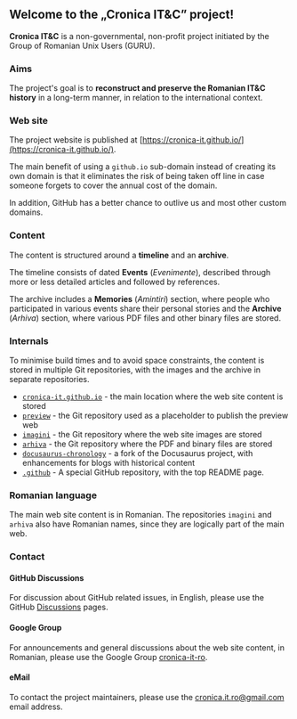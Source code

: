 ## Welcome to the „Cronica IT&C” project!

**Cronica IT&C** is a non-governmental, non-profit project initiated by
the Group of Romanian Unix Users (GURU).

### Aims

The project's goal is to **reconstruct and preserve the Romanian IT&C history**
in a long-term manner, in relation to the international context.

### Web site

The project website is published at
[https://cronica-it.github.io/](https://cronica-it.github.io/).

The main benefit of using a `github.io` sub-domain instead of creating its 
own domain is that it eliminates the risk of being taken off line
in case someone forgets to cover the annual cost of the domain.

In addition, GitHub has a better chance to outlive us and most other
custom domains.

### Content

The content is structured around a **timeline** and an **archive**.

The timeline consists of dated **Events** (_Evenimente_),
described through more or less detailed articles and followed 
by references.

The archive includes a **Memories** (_Amintiri_) section, where people
who participated in various events share their personal stories and
the **Archive** (_Arhiva_) section, where various PDF files and other 
binary files are stored.

### Internals

To minimise build times and to avoid space constraints, the content 
is stored in multiple Git repositories, with the images and the
archive in separate repositories.

- [`cronica-it.github.io`](https://github.com/cronica-it/cronica-it.github.io) -
  the main location where the web site content is stored
- [`preview`](https://github.com/cronica-it/preview) -
  the Git repository used as a placeholder to publish the preview web
- [`imagini`](https://github.com/cronica-it/imagini) -
  the Git repository where the web site images are stored
- [`arhiva`](https://github.com/cronica-it/arhiva) -
  the Git repository where the PDF and binary files are stored
- [`docusaurus-chronology`](https://github.com/cronica-it/docusaurus-chronology) -
  a fork of the Docusaurus project, with enhancements for blogs with historical content
- [`.github`](https://github.com/cronica-it/.github) -
  A special GitHub repository, with the top README page.

### Romanian language

The main web site content is in Romanian. The repositories `imagini` and `arhiva` 
also have Romanian names, since they are logically part of the main web.

### Contact

#### GitHub Discussions

For discussion about GitHub related issues, in English, please use the GitHub 
[Discussions](https://github.com/orgs/cronica-it/discussions) pages.

#### Google Group

For announcements and general discussions about the web site content, 
in Romanian, please use the Google Group 
[cronica-it-ro](https://groups.google.com/u/1/g/cronica-it-ro).

#### eMail

To contact the project maintainers, please use the <cronica.it.ro@gmail.com> 
email address.
